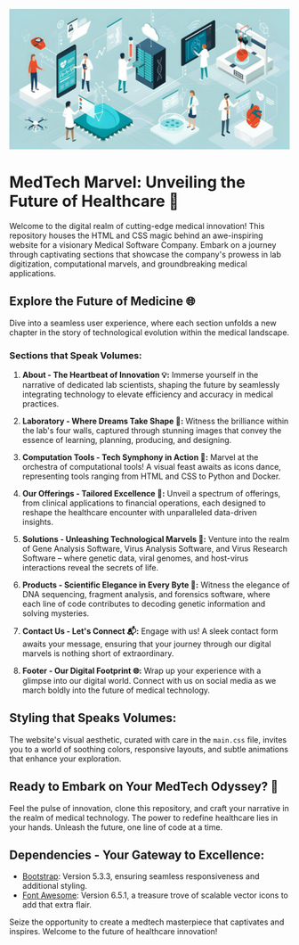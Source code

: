 ![This is the description file image](/images/Screen%20image.jpg)

# MedTech Marvel: Unveiling the Future of Healthcare 🚀

Welcome to the digital realm of cutting-edge medical innovation! This repository houses the HTML and CSS magic behind an awe-inspiring website for a visionary Medical Software Company. Embark on a journey through captivating sections that showcase the company's prowess in lab digitization, computational marvels, and groundbreaking medical applications.

## Explore the Future of Medicine 🌐
Dive into a seamless user experience, where each section unfolds a new chapter in the story of technological evolution within the medical landscape.

### Sections that Speak Volumes:

1. **About - The Heartbeat of Innovation 💡:**
   Immerse yourself in the narrative of dedicated lab scientists, shaping the future by seamlessly integrating technology to elevate efficiency and accuracy in medical practices.

2. **Laboratory - Where Dreams Take Shape 🧪:**
   Witness the brilliance within the lab's four walls, captured through stunning images that convey the essence of learning, planning, producing, and designing.

3. **Computation Tools - Tech Symphony in Action 🎻:**
   Marvel at the orchestra of computational tools! A visual feast awaits as icons dance, representing tools ranging from HTML and CSS to Python and Docker.

4. **Our Offerings - Tailored Excellence 🌟:**
   Unveil a spectrum of offerings, from clinical applications to financial operations, each designed to reshape the healthcare encounter with unparalleled data-driven insights.

5. **Solutions - Unleashing Technological Marvels 🚀:**
   Venture into the realm of Gene Analysis Software, Virus Analysis Software, and Virus Research Software – where genetic data, viral genomes, and host-virus interactions reveal the secrets of life.

6. **Products - Scientific Elegance in Every Byte 🧬:**
   Witness the elegance of DNA sequencing, fragment analysis, and forensics software, where each line of code contributes to decoding genetic information and solving mysteries.

7. **Contact Us - Let's Connect 📬:**
   Engage with us! A sleek contact form awaits your message, ensuring that your journey through our digital marvels is nothing short of extraordinary.

8. **Footer - Our Digital Footprint 🌐:**
   Wrap up your experience with a glimpse into our digital world. Connect with us on social media as we march boldly into the future of medical technology.

## Styling that Speaks Volumes:
The website's visual aesthetic, curated with care in the `main.css` file, invites you to a world of soothing colors, responsive layouts, and subtle animations that enhance your exploration.

## Ready to Embark on Your MedTech Odyssey? 🚀
Feel the pulse of innovation, clone this repository, and craft your narrative in the realm of medical technology. The power to redefine healthcare lies in your hands. Unleash the future, one line of code at a time.

## Dependencies - Your Gateway to Excellence:
- [Bootstrap](https://getbootstrap.com/): Version 5.3.3, ensuring seamless responsiveness and additional styling.
- [Font Awesome](https://fontawesome.com/): Version 6.5.1, a treasure trove of scalable vector icons to add that extra flair.

Seize the opportunity to create a medtech masterpiece that captivates and inspires. Welcome to the future of healthcare innovation!